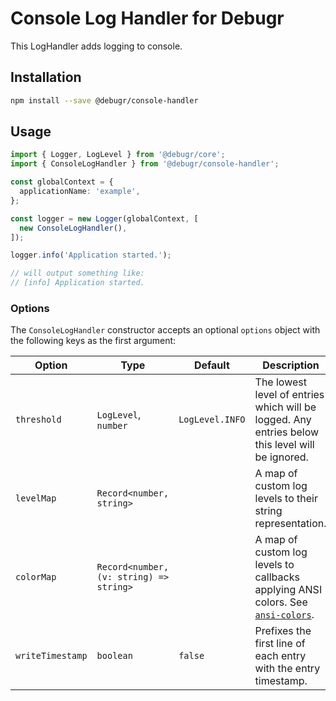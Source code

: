 Console Log Handler for Debugr
==============================

This LogHandler adds logging to console.

## Installation

```bash
npm install --save @debugr/console-handler
```

## Usage

```typescript
import { Logger, LogLevel } from '@debugr/core';
import { ConsoleLogHandler } from '@debugr/console-handler';

const globalContext = {
  applicationName: 'example',
};

const logger = new Logger(globalContext, [
  new ConsoleLogHandler(),
]);

logger.info('Application started.');

// will output something like:
// [info] Application started.
```

### Options

The `ConsoleLogHandler` constructor accepts an optional `options` object
with the following keys as the first argument:

| Option           | Type                                    | Default         | Description                                                                                     |
|------------------|-----------------------------------------|-----------------|-------------------------------------------------------------------------------------------------|
| `threshold`      | `LogLevel`, `number`                    | `LogLevel.INFO` | The lowest level of entries which will be logged. Any entries below this level will be ignored. |
| `levelMap`       | `Record<number, string>`                |                 | A map of custom log levels to their string representation.                                      |
| `colorMap`       | `Record<number, (v: string) => string>` |                 | A map of custom log levels to callbacks applying ANSI colors. See [`ansi-colors`].              |
| `writeTimestamp` | `boolean`                               | `false`         | Prefixes the first line of each entry with the entry timestamp.                                 |

[`ansi-colors`]: https://www.npmjs.com/package/ansi-colors
